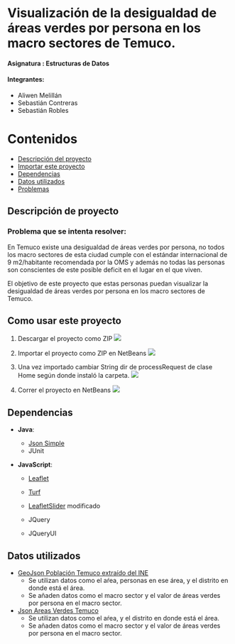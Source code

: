 # Visualización de la desigualdad de áreas verdes por persona en los macro sectores de Temuco.

#### Asignatura : Estructuras de Datos
#### Integrantes: 
+ Aliwen Melillán
+ Sebastián Contreras
+ Sebastián Robles

# Contenidos

   * [Descripción del proyecto](#descripción-de-proyecto)
   * [Importar este proyecto](#como-usar-este-proyecto)
   * [Dependencias](#dependencias)
   * [Datos utilizados](#datos-utilizados)
   * [Problemas](#problemas)
   
## Descripción de proyecto
### Problema que se intenta resolver:
En Temuco existe una desigualdad de áreas verdes por persona, no todos los macro sectores de esta ciudad cumple con el estándar internacional de 9 m2/habitante recomendada por la OMS y además no todas las personas son conscientes de este posible deficit en el lugar en el que viven.

El objetivo de este proyecto que estas personas puedan visualizar la desigualdad de áreas verdes por persona en los macro sectores de Temuco.


## Como usar este proyecto

1. Descargar el proyecto como ZIP 
![](https://i.imgur.com/7g0QZNs.png)

2. Importar el proyecto como ZIP en NetBeans
![](https://i.imgur.com/HfA1XpY.png)

3. Una vez importado cambiar String dir de processRequest de clase Home según donde instaló la carpeta.
![](https://i.imgur.com/0N2IAWa.png)

4. Correr el proyecto en NetBeans
![](https://i.imgur.com/V88qiKC.png)

## Dependencias

+ **Java**: 
  + [Json Simple](https://code.google.com/archive/p/json-simple/)
  + JUnit

+ **JavaScript**:

  + [Leaflet](https://leafletjs.com/)

  + [Turf](https://github.com/Turfjs/turf)

  + [LeafletSlider](https://github.com/dwilhelm89/LeafletSlider) modificado

  + JQuery

  + JQueryUI
  
## Datos utilizados

+ [GeoJson Población Temuco extraído del INE](http://ine-chile.maps.arcgis.com/apps/webappviewer/index.html?id=bc3cfbd4feec49699c11e813ae9a629f)
  + Se utilizan datos como el aŕea, personas en ese área, y el distrito en donde está el área.
  + Se añaden datos como el macro sector y el valor de áreas verdes por persona en el macro sector.
+ [Json Areas Verdes Temuco](http://datos.cedeus.cl/layers/geonode:areas_verdes_prc)
  + Se utilizan datos como el aŕea, y el distrito en donde está el área.
  + Se añaden datos como el macro sector y el valor de áreas verdes por persona en el macro sector.





